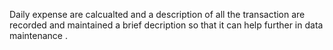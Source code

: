 Daily expense are calcualted and a description of all the transaction are recorded and maintained a brief decription so that it can help further in data maintenance .
